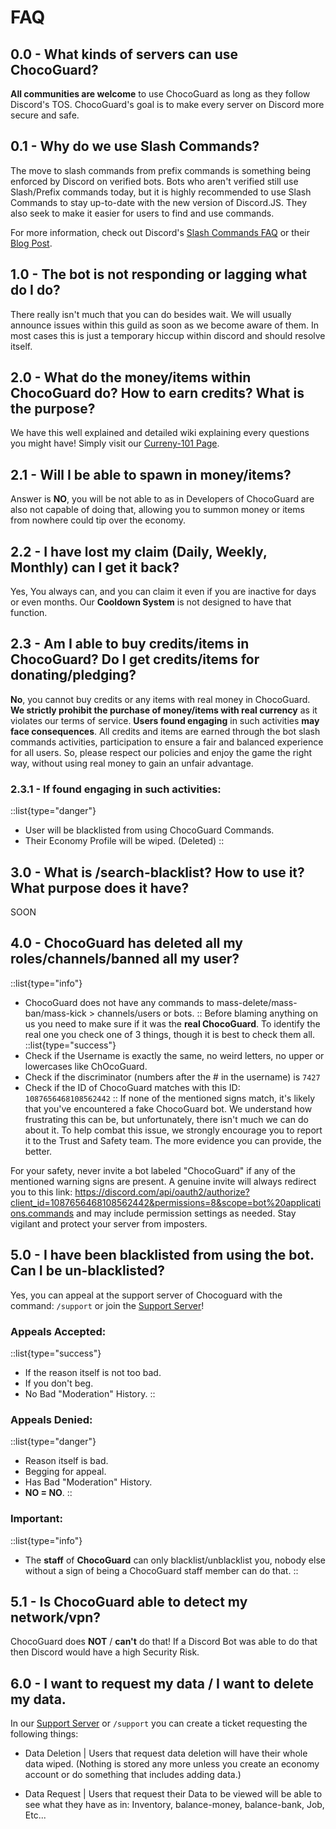 # FAQ

## 0.0 - What kinds of servers can use ChocoGuard?

**All communities are welcome** to use ChocoGuard as long as they follow Discord's TOS.
ChocoGuard's goal is to make every server on Discord more secure and safe.

## 0.1 - Why do we use Slash Commands?

The move to slash commands from prefix commands is something being enforced by Discord on verified bots. Bots who aren't verified still use Slash/Prefix commands  today, but it is highly recommended to use Slash Commands to stay up-to-date with the new version of Discord.JS. They also seek to make it easier for users to find and use commands.

For more information, check out Discord's [Slash Commands FAQ](https://support.discord.com/hc/en-us/articles/1500000368501-Slash-Commands-FAQ) or their [Blog Post](https://discord.com/blog/slash-commands-are-here).

## 1.0 - The bot is not responding or lagging what do I do?

There really isn't much that you can do besides wait. We will usually announce issues within this guild as soon as we become aware of them. In most cases this is just a temporary hiccup within discord and should resolve itself.

## 2.0 - What do the money/items within ChocoGuard do? How to earn credits? What is the purpose?

We have this well explained and detailed wiki explaining every questions you might have! Simply visit our [Curreny-101 Page](https://www.chocoguard.xyz/api/eco-account).

## 2.1 - Will I be able to spawn in money/items?

Answer is **NO**, you will be not able to as in Developers of ChocoGuard are also not capable of doing that, allowing you to summon money or items from nowhere could tip over the economy.

## 2.2 - I have lost my claim (Daily, Weekly, Monthly) can I get it back?

Yes, You always can, and you can claim it even if you are inactive for days or even months.
Our **Cooldown System** is not designed to have that function.

## 2.3 - Am I able to buy credits/items in ChocoGuard? Do I get credits/items for donating/pledging?

**No**, you cannot buy credits or any items with real money in ChocoGuard. **We strictly prohibit the purchase of money/items with real currency** as it violates our terms of service. **Users found engaging** in such activities **may face consequences**. All credits and items are earned through the bot slash commands activities, participation to ensure a fair and balanced experience for all users. So, please respect our policies and enjoy the game the right way, without using real money to gain an unfair advantage.

### 2.3.1 - If found engaging in such activities:
::list{type="danger"}
- User will be blacklisted from using ChocoGuard Commands.
- Their Economy Profile will be wiped. (Deleted)
::

## 3.0 - What is /search-blacklist? How to use it? What purpose does it have?

SOON

## 4.0 - ChocoGuard has deleted all my roles/channels/banned all my user?

::list{type="info"}
- ChocoGuard does not have any commands to mass-delete/mass-ban/mass-kick > channels/users or bots.
::
Before blaming anything on us you need to make sure if it was the **real ChocoGuard**. To identify the real one you check one of 3 things, though it is best to check them all.
::list{type="success"}
- Check if the Username is exactly the same, no weird letters, no upper or lowercases like ChOcoGuard.
- Check if the discriminator (numbers after the # in the username) is `7427`
- Check if the ID of ChocoGuard matches with this ID: `1087656468108562442`
::
If none of the mentioned signs match, it's likely that you've encountered a fake ChocoGuard bot. We understand how frustrating this can be, but unfortunately, there isn't much we can do about it. To help combat this issue, we strongly encourage you to report it to the Trust and Safety team. The more evidence you can provide, the better.

For your safety, never invite a bot labeled "ChocoGuard" if any of the mentioned warning signs are present. A genuine invite will always redirect you to this link: https://discord.com/api/oauth2/authorize?client_id=1087656468108562442&permissions=8&scope=bot%20applications.commands and may include permission settings as needed. Stay vigilant and protect your server from imposters.

## 5.0 - I have been blacklisted from using the bot. Can I be un-blacklisted?

Yes, you can appeal at the support server of Chocoguard with the command: `/support` or join the [Support Server](https://discord.gg/HmjcHweWR4)!

### Appeals Accepted:
::list{type="success"}
- If the reason itself is not too bad.
- If you don't beg.
- No Bad "Moderation" History.
::

### Appeals Denied:
::list{type="danger"}
- Reason itself is bad.
- Begging for appeal.
- Has Bad "Moderation" History.
- **NO = NO**.
::

### Important:
::list{type="info"}
- The **staff** of **ChocoGuard** can only blacklist/unblacklist you, nobody else without a sign of being a ChocoGuard staff member can do that.
::

## 5.1 - Is ChocoGuard able to detect my network/vpn?

ChocoGuard does **NOT** / **can't** do that! If a Discord Bot was able to do that then Discord would have a high Security Risk.

## 6.0 - I want to request my data / I want to delete my data.

In our [Support Server](https://discord.gg/HmjcHweWR4) or `/support` you can create a ticket requesting the following things:
- Data Deletion
| Users that request data deletion will have their whole data wiped. (Nothing is stored any more unless you create an economy account or do something that includes adding data.)

- Data Request
| Users that request their Data to be viewed will be able to see what they have as in: Inventory, balance-money, balance-bank, Job, Etc...